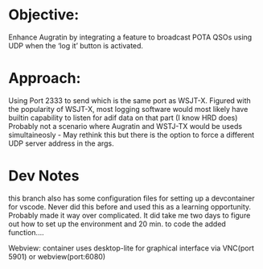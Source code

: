 # Objective:
Enhance Augratin by integrating a feature to broadcast POTA QSOs using UDP when the ‘log it’ button is activated.

# Approach:
Using Port 2333 to send which is the same port as WSJT-X. Figured with the popularity of WSJT-X, most logging software would most likely have builtin capability to listen for adif data on that part (I know HRD does) Probably not a scenario where Augratin and WSTJ-TX would be useds simultaineosly - May rethink this but there is the option to force a different UDP server address in the args. 

# Dev Notes
this branch also has some configuration files for setting up a devcontainer for vscode. Never did this before and used this as a learning opportunity. Probably made it way over complicated. It did take me two days to figure out how to set up the environment and 20 min. to code the added function....

Webview: container uses desktop-lite for graphical interface via VNC(port 5901) or webview(port:6080)

